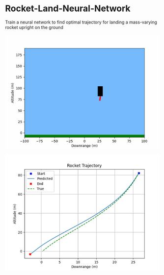 # Rocket-Land-Neural-Network
Train a neural network to find optimal trajectory for landing a mass-varying rocket upright on the ground

![](https://github.com/TylerReimer13/Rocket-Land-Neural-Network/blob/main/rocket_landing_neural_network/results/rocket_land.gif)

![](https://github.com/TylerReimer13/Rocket-Land-Neural-Network/blob/main/rocket_landing_neural_network/results/Trajectory.png)
